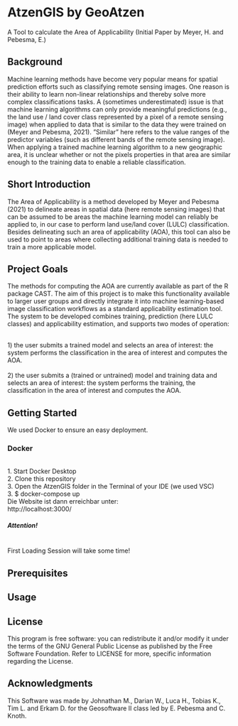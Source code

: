 # AtzenGIS by GeoAtzen
A Tool to calculate the Area of Applicability (Initial Paper by Meyer, H. and Pebesma, E.)
<h2>Background</h2>
Machine learning methods have become very popular means for spatial prediction
efforts such as classifying remote sensing images. One reason is their ability to
learn non-linear relationships and thereby solve more complex classifications tasks.
A (sometimes underestimated) issue is that machine learning algorithms can only
provide meaningful predictions (e.g., the land use / land cover class represented by
a pixel of a remote sensing image) when applied to data that is similar to the data
they were trained on (Meyer and Pebesma, 2021). ”Similar” here refers to the value
ranges of the predictor variables (such as different bands of the remote sensing image).
When applying a trained machine learning algorithm to a new geographic area, it is
unclear whether or not the pixels properties in that area are similar enough to the
training data to enable a reliable classification.

<h2>Short Introduction</h2>
The Area of Applicability is a method developed by Meyer and Pebesma (2021)
to delineate areas in spatial data (here remote sensing images) that can be assumed
to be areas the machine learning model can reliably be applied to, in our case to
perform land use/land cover (LULC) classification. Besides delineating such an area
of applicability (AOA), this tool can also be used to point to areas where collecting
additional training data is needed to train a more applicable model.

<h2>Project Goals</h2>
The methods for computing the AOA are currently available as part of the R package CAST. The aim of this project is to make this functionality available to larger
user groups and directly integrate it into machine learning-based image classification
workflows as a standard applicability estimation tool. The system to be developed
combines training, prediction (here LULC classes) and applicability estimation, and
supports two modes of operation:

<br>1) the user submits a trained model and selects an area of interest: the system
performs the classification in the area of interest and computes the AOA.
<br>
<br>2) the user submits a (trained or untrained) model and training data and selects
an area of interest: the system performs the training, the classification in the
area of interest and computes the AOA.
<br>
<h2> Getting Started</h2>
We used Docker to ensure an easy deployment.


<h3>Docker</h3>
<br>1. Start Docker Desktop
<br>2. Clone this repository
<br>3. Open the AtzenGIS folder in the Terminal of your IDE (we used VSC)
<br>3. $ docker-compose up
<br>Die Website ist dann erreichbar unter:
<br>http://localhost:3000/
<br>
<h5>Attention!</h5>
<br>First Loading Session will take some time!


<h2>Prerequisites</h2>

<h2>Usage</h2>

<h2>License</h2>
This program is free software: you can redistribute it and/or modify it under the terms of the GNU General Public License as published by the Free Software Foundation.
Refer to LICENSE for more, specific information regarding the License.

<h2>Acknowledgments</h2>
This Software was made by Johnathan M., Darian W., Luca H., Tobias K., Tim L. and Erkam D. for the Geosoftware II class led by E. Pebesma and C. Knoth.
